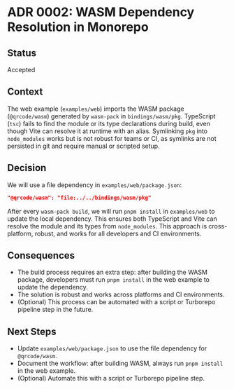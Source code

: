 # ADR 0002: WASM Dependency Resolution in Monorepo

## Status
Accepted

## Context

The web example (`examples/web`) imports the WASM package (`@qrcode/wasm`) generated by `wasm-pack` in `bindings/wasm/pkg`. TypeScript (`tsc`) fails to find the module or its type declarations during build, even though Vite can resolve it at runtime with an alias. Symlinking `pkg` into `node_modules` works but is not robust for teams or CI, as symlinks are not persisted in git and require manual or scripted setup.

## Decision

We will use a file dependency in `examples/web/package.json`:

```json
"@qrcode/wasm": "file:../../bindings/wasm/pkg"
```

After every `wasm-pack build`, we will run `pnpm install` in `examples/web` to update the local dependency. This ensures both TypeScript and Vite can resolve the module and its types from `node_modules`. This approach is cross-platform, robust, and works for all developers and CI environments.

## Consequences

- The build process requires an extra step: after building the WASM package, developers must run `pnpm install` in the web example to update the dependency.
- The solution is robust and works across platforms and CI environments.
- (Optional) This process can be automated with a script or Turborepo pipeline step in the future.

## Next Steps

- Update `examples/web/package.json` to use the file dependency for `@qrcode/wasm`.
- Document the workflow: after building WASM, always run `pnpm install` in the web example.
- (Optional) Automate this with a script or Turborepo pipeline step. 